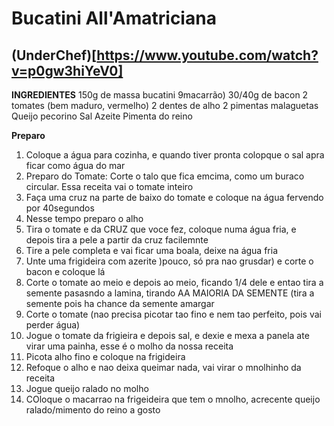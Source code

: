 # Bucatini All'Amatriciana

## (UnderChef)[https://www.youtube.com/watch?v=p0gw3hiYeV0]

**INGREDIENTES**
150g de massa bucatini 
9macarrão)
30/40g de bacon
2 tomates (bem maduro, vermelho)
2 dentes de alho
2 pimentas malaguetas
Queijo pecorino
Sal
Azeite
Pimenta do reino

**Preparo**
1. Coloque a água para cozinha, e quando tiver pronta colopque o sal apra ficar como água do mar
2. Preparo do Tomate: Corte o talo que fica emcima, como um buraco circular. Essa receita  vai o tomate inteiro
3. Faça uma cruz na parte de baixo do tomate e coloque na água fervendo por 40segundos
4. Nesse tempo preparo o alho
5. Tira o tomate e da CRUZ que voce fez,  coloque numa água fria, e depois tira a pele a partir da cruz facilemnte
6. Tire a pele completa e vai ficar uma boala, deixe na água fria
7. Unte uma frigideira com azerite )pouco, só pra nao grusdar) e corte o bacon e coloque lá
8. Corte o tomate ao meio e depois ao meio, ficando 1/4 dele e entao tira a semente pasasndo a lamina, tirando AA MAIORIA DA SEMENTE (tira a semente pois ha chance da semente amargar
9. Corte o tomate  (nao precisa picotar tao fino e nem tao perfeito, pois vai perder água)
10. Jogue o tomate da frigieira e depois sal, e dexie e mexa a panela ate virar uma painha, esse é o molho da nossa receita
11. Picota alho fino e coloque na frigideira
12. Refoque o alho e nao deixa queimar nada, vai virar o mnolhinho da receita
13. Jogue queijo ralado no molho
14. COloque o macarrao na frigeideira que tem o mnolho, acrecente queijo ralado/mimento do reino a gosto
